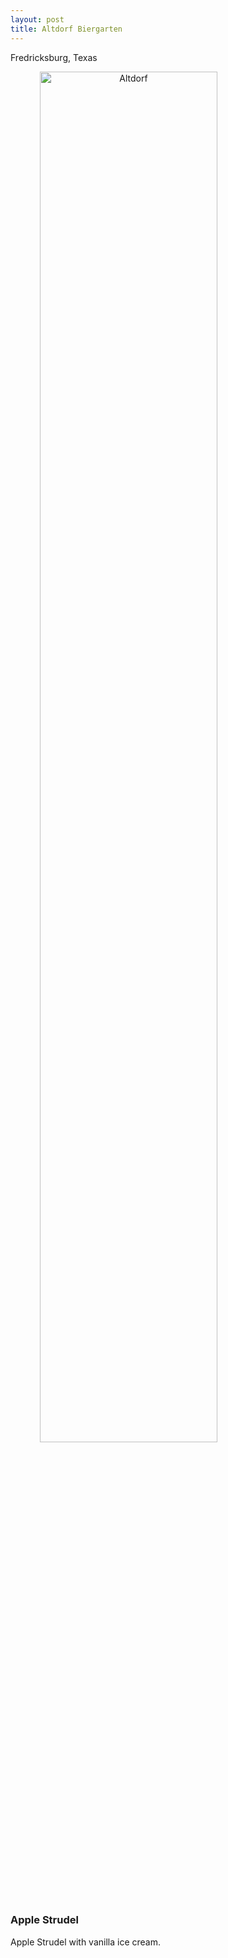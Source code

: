 ```yaml
---
layout: post
title: Altdorf Biergarten
---
```


Fredricksburg, Texas

<img src="/pictures/food/Altdork_Fredricksburg_AppleStrudelwVanillaICeCream.jpg" alt="Altdorf" style="width:75%;text-align:center;margin: auto;">

### Apple Strudel

Apple Strudel with vanilla ice cream.
